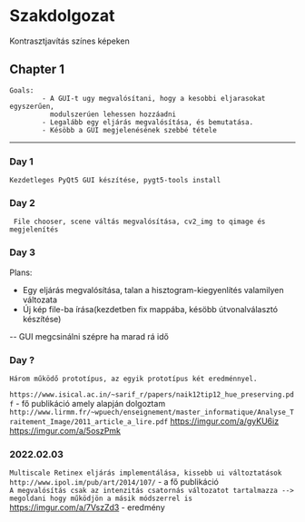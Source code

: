 # Szakdolgozat
Kontrasztjavítás színes képeken

## Chapter 1
```
Goals:
        - A GUI-t ugy megvalósítani, hogy a kesobbi eljarasokat egyszerűen,
          modulszerúen lehessen hozzáadni
        - Legalább egy eljárás megvalósítása, és bemutatása.
        - Késöbb a GUI megjelenésének szebbé tétele
```
___
### Day 1
` Kezdetleges PyQt5 GUI készítése, pygt5-tools install `
### Day 2
` File chooser, scene váltás megvalósítása, cv2_img to qimage és megjelenítés`
### Day 3

Plans:
- Egy eljárás megvalósítása, talan
a hisztogram-kiegyenlítés valamilyen változata
- Új kép file-ba írása(kezdetben fix mappába, késöbb útvonalválasztó készítése)

-- GUI megcsinálni szépre ha marad rá idő

### Day ?
` Három működő prototípus, az egyik prototípus két eredménnyel. `

` https://www.isical.ac.in/~sarif_r/papers/naik12tip12_hue_preserving.pdf ` - fő publikáció amely alapján dolgoztam
` http://www.lirmm.fr/~wpuech/enseignement/master_informatique/Analyse_Traitement_Image/2011_article_a_lire.pdf `
https://imgur.com/a/gyKU6iz <br/>
https://imgur.com/a/5oszPmk

### 2022.02.03
` Multiscale Retinex eljárás implementálása, kissebb ui változtatások `<br/>
` http://www.ipol.im/pub/art/2014/107/ ` - a fő publikáció<br/>
` A megvalósítás csak az intenzitás csatornás változatot tartalmazza --> megoldani hogy működjön a másik módszerrel is `<br/>
https://imgur.com/a/7VszZd3 - eredmény

